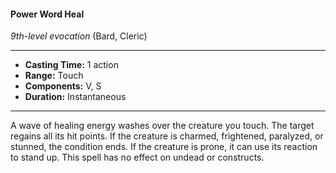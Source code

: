 #### Power Word Heal
*9th-level evocation* (Bard, Cleric)
___
- **Casting Time:** 1 action
- **Range:** Touch
- **Components:** V, S
- **Duration:** Instantaneous
---
A wave of healing energy washes over the creature you touch. The target regains all its hit points. If the creature is charmed, frightened, paralyzed, or stunned, the condition ends. If the creature is prone, it can use its reaction to stand up. This spell has no effect on undead or constructs.